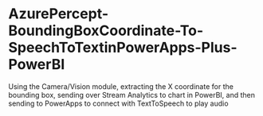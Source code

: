 # AzurePercept-BoundingBoxCoordinate-To-SpeechToTextinPowerApps-Plus-PowerBI
Using the Camera/Vision module, extracting the X coordinate for the bounding box, sending over Stream Analytics to chart in PowerBI, and then sending to PowerApps to connect with TextToSpeech to play audio
